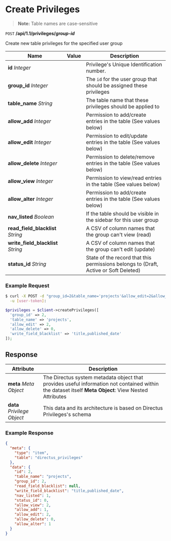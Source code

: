 # Create Privileges

> **Note:** Table names are case-sensitive

<span class="request">`POST` **/api/1.1/privileges/_group-id_**</span>

<span class="description">Create new table privileges for the specified user group</span>

<span class="arguments">Name</span> | Value | Description
------------------ | ----- | -----------
**id** _Integer_           |   | Privilege's Unique Identification number.
**group_id** _Integer_             |   | The `id` for the user group that should be assigned these privileges
**table_name** _String_           |    | The table name that these privileges should be applied to
**allow_add** _Integer_            |   | Permission to add/create entries in the table (See values below)
**allow_edit** _Integer_           |   | Permission to edit/update entries in the table (See values below)
**allow_delete** _Integer_        |   | Permission to delete/remove entries in the table (See values below)
**allow_view** _Integer_          |    | Permission to view/read entries in the table (See values below)
**allow_alter** _Integer_          |   | Permission to add/create entries in the table (See values below)
**nav_listed** _Boolean_           |   | If the table should be visible in the sidebar for this user group
**read_field_blacklist** _String_    | | A CSV of column names that the group can't view (read)
**write_field_blacklist** _String_  |  | A CSV of column names that the group can't edit (update)
**status_id** _String_              |  | State of the record that this permissions belongs to (Draft, Active or Soft Deleted)

### Example Request

```bash
$ curl -X POST -d "group_id=2&table_name='projects'&allow_edit=2&allow_delete=&write_field_blacklist='title,published_date'" \ https://instance--key.directus.io/api/1.1/privileges/1 \
  -u [user-token]:
```

```php
$privileges = $client->createPrivileges([
  'group_id' => 2,
  'table_name' => 'projects',
  'allow_edit' => 2,
  'allow_delete' => 0,
  'write_field_blacklist' => 'title,published_date'
]);
```

## Response

<span class="attributes">Attribute</span> | Description
--------|------------
**meta** _Meta Object_ | The Directus system metadata object that provides useful information not contained within the dataset itself <a class="object">**Meta Object**: View Nested Attributes</a>
<span class="custom">**data**</span> _Privilege Object_ | <span class="custom">This data and its architecture is based on Directus Privileges's schema</span>

### Example Response

```json
{
  "meta": {
    "type": "item",
    "table": "directus_privileges"
  },
  "data": {
    "id": 2,
    "table_name": "projects",
    "group_id": 2,
    "read_field_blacklist": null,
    "write_field_blacklist": "title,published_date",
    "nav_listed": 1,
    "status_id": 0,
    "allow_view": 2,
    "allow_add": 1,
    "allow_edit": 2,
    "allow_delete": 0,
    "allow_alter": 1
  }
}
```
